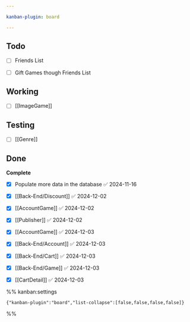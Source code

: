 ```yaml
---

kanban-plugin: board

---
```


## Todo

- [ ] Friends List
- [ ] Gift Games though Friends List


## Working

- [ ] [[ImageGame]]


## Testing

- [ ] [[Genre]]


## Done

**Complete**
- [x] Populate more data in the database ✅ 2024-11-16
- [x] [[Back-End/Discount]] ✅ 2024-12-02
- [x] [[AccountGame]] ✅ 2024-12-02
- [x] [[Publisher]] ✅ 2024-12-02
- [x] [[AccountGame]] ✅ 2024-12-03
- [x] [[Back-End/Account]] ✅ 2024-12-03
- [x] [[Back-End/Cart]] ✅ 2024-12-03
- [x] [[Back-End/Game]] ✅ 2024-12-03
- [x] [[CartDetail]] ✅ 2024-12-03




%% kanban:settings
```
{"kanban-plugin":"board","list-collapse":[false,false,false,false]}
```
%%